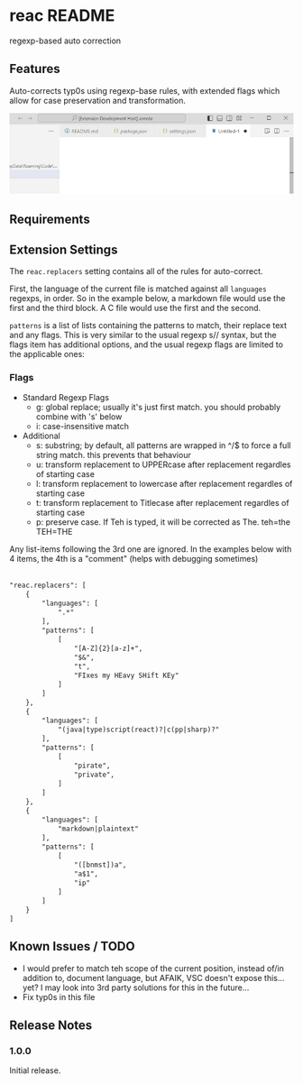 # reac README

regexp-based auto correction

## Features

Auto-corrects typ0s using regexp-base rules, with extended flags which allow for case preservation and transformation.

![reac](./reac.gif)

## Requirements

## Extension Settings

The `reac.replacers` setting contains all of the rules for auto-correct.

First, the language of the current file is matched against all `languages` regexps, in order. So in the example below, a markdown file would use the first and the third block. A C file would use the first and the second.

`patterns` is a list of lists containing the patterns to match, their replace text and any flags. This is very similar to the usual regexp s// syntax, but the flags item has additional options, and the usual regexp flags are limited to the applicable ones:

### Flags
- Standard Regexp Flags
  - g: global replace; usually it's just first match. you should probably combine with 's' below
  - i: case-insensitive match
- Additional
  - s: substring; by default, all patterns are wrapped in ^/$ to force a full string match. this prevents that behaviour
  - u: transform replacement to UPPERcase after replacement regardles of starting case
  - l: transform replacement to lowercase after replacement regardles of starting case
  - t: transform replacement to Titlecase after replacement regardles of starting case
  - p: preserve case. If Teh is typed, it will be corrected as The. teh=the TEH=THE

Any list-items following the 3rd one are ignored. In the examples below with 4 items, the 4th is a "comment" (helps with debugging sometimes)
```

"reac.replacers": [
    {
        "languages": [
            ".*"
        ],
        "patterns": [
            [
                "[A-Z]{2}[a-z]+",
                "$&",
                "t",
                "FIxes my HEavy SHift KEy"
            ]
        ]
    },
    {
        "languages": [
            "(java|type)script(react)?|c(pp|sharp)?"
        ],
        "patterns": [
            [
                "pirate",
                "private",
            ]
        ]
    },
    {
        "languages": [
            "markdown|plaintext"
        ],
        "patterns": [
            [
                "([bnmst])a",
                "a$1",
                "ip"
            ]
        ]
    }
]
```

## Known Issues / TODO

- I would prefer to match teh scope of the current position, instead of/in addition to, document language, but AFAIK, VSC doesn't expose this... yet? I may look into 3rd party solutions for this in the future...
- Fix typ0s in this file

## Release Notes

### 1.0.0
Initial release.
